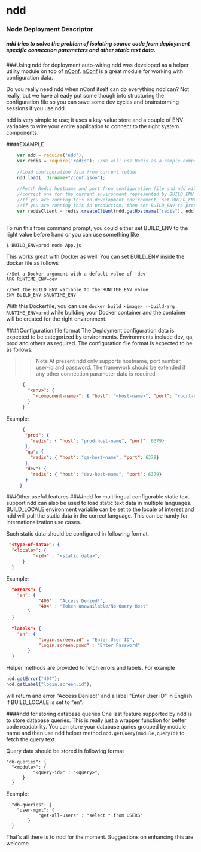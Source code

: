 # ndd
### Node Deployment Descriptor
##### ndd tries to solve the problem of isolating source code from deployment specific connection parameters and other static text data.

###Using ndd for deployment auto-wiring
ndd was developed as a helper utility module on top of [nConf](https://github.com/indexzero/nconf). [nConf](https://github.com/indexzero/nconf) is a great module for working with configuration data. 

Do you really need ndd when nConf itself can do everything ndd can? Not really, but we have already put some
though into structuring the configuration file so you can save some dev cycles and brainstorming sessions if you use ndd. 

ndd is very simple to use; it uses a key-value store and a couple of ENV variables to wire your entire application to
connect to the right system components. 

####EXAMPLE

```javascript
    var ndd = require('ndd');
    var redis = require('redis'); //We will use Redis as a sample component
    
    //Load configuration data from current folder
    ndd.load(__dirname+"/conf.json");
    
    //Fetch Redis hostname and port from configuration file and ndd will pick the 
    //correct one for the current environment represented by BUILD_ENV environment var
    //If you are running this in development environment, set BUILD_ENV to dev or
    //if you are running this in production, then set BUILD_ENV to prod when you run the app
    var redisClient = redis.createClient(ndd.getHostname("redis"), ndd.getPort("redis"), {});
    
```
To run this from command prompt, you could either set BUILD_ENV to the right value before hand or you can use something like

```bash
$ BUILD_ENV=prod node App.js
```

This works great with Docker as well. You can set BUILD_ENV inside the docker file as follows

```shell
//Set a Docker argument with a default value of 'dev'
ARG RUNTIME_ENV=dev

//Set the BUILD_ENV variable to the RUNTIME_ENV value
ENV BUILD_ENV $RUNTIME_ENV
```
With this Dockerfile, you can use ```docker build <image> --build-arg RUNTIME_ENV=prod``` while building your Docker container and the container will be created for the right environment.

####Configuration file format
The Deployment configuration data is expected to be categorized by environments.
Environments include dev, qa, prod and others as required.
The configuration file format is expected to be as follows.
>>Note At present ndd only supports hostname, port number, user-id and password. The framework should be extended if any other connection parameter data is required.

```json
      {
        "<env>": {
          "<component-name>": { "host": "<host-name>", "port": "<port-number>", "uid": "<user-id>", "password", "<password>"}
        }
      }
```
Example:

```json
      {
       "prod": {
         "redis": { "host": "prod-host-name", "port": 6379}
       },
       "qa": {
         "redis": { "host": "qa-host-name", "port": 6379}
       },
       "dev": {
         "redis": { "host": "dev-host-name", "port": 6379}
       }
     }
```

###Other useful features
####ndd for multilingual configurable static text support 
ndd can also be used to load static text data in multiple languages. BUILD_LOCALE environment variable can be set to the locale of interest and ndd will pull the static data in the correct language. This can be handy for internationalization use cases.

Such static data should be configured in following format.
```json
 "<type-of-data>": {
  "<locale>": {
          "<id>" : "<static data>",
      }
  }
```
Example: 
```json
  "errors": {
    "en": {
            "400" : "Access Denied!",
            "404" : "Token unavailable/No Query Host"
        }
  }
  
  "labels": {
    "en": {
            "login.screen.id" : "Enter User ID",
            "login.screen.pswd" : "Enter Password"
        }
  }
```
Helper methods are provided to fetch errors and labels. For example

```javascript
ndd.getError("404");
ndd.getLabel("login.screen.id");
```
will return and error "Access Denied!" and a label "Enter User ID" in English if BUILD_LOCALE is set to "en".

####ndd for storing database queries
One last feature supported by ndd is to store database queries. This is really just a wrapper function for better code readability. You can store your database quries grouped by module name and then use ndd helper method ```ndd.getQuery(module,queryId)``` to fetch the query text.

Query data should be stored in following format
```
"db-queries": {
  "<module>": {
          "<query-id>" : "<query>",
      }
  }
```
Example: 
```
  "db-queries": {
    "user-mgmt": {
            "get-all-users" : "select * from USERS"
        }
  }
```

That's all there is to ndd for the moment. Suggestions on enhancing this are welcome.
